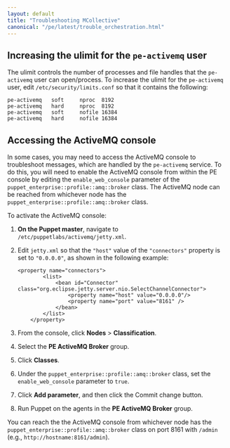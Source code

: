 ```yaml
---
layout: default
title: "Troubleshooting MCollective"
canonical: "/pe/latest/trouble_orchestration.html"
---
```


Increasing the ulimit for the `pe-activemq` user
--------

The ulimit controls the number of processes and file handles that the `pe-activemq` user can open/process. To increase the ulimit for the `pe-activemq` user, edit `/etc/security/limits.conf` so that it contains the following:

    pe-activemq   soft     nproc  8192
    pe-activemq   hard     nproc  8192
    pe-activemq   soft     nofile 16384
    pe-activemq   hard     nofile 16384

Accessing the ActiveMQ console
----------

In some cases, you may need to access the ActiveMQ console to troubleshoot messages, which are handled by the `pe-activemq` service. To do this, you will need to enable the ActiveMQ console from within the PE console by editing the `enable_web_console` parameter of the `puppet_enterprise::profile::amq::broker` class. The ActiveMQ node can be reached from whichever node has the `puppet_enterprise::profile::amq::broker` class.

To activate the ActiveMQ console:

1. **On the Puppet master**, navigate to `/etc/puppetlabs/activemq/jetty.xml`.

2. Edit `jetty.xml` so that the `"host"` value of the `"connectors"` property is set to `"0.0.0.0"`, as shown in the following example:

       <property name="connectors">
               <list>
                   <bean id="Connector" class="org.eclipse.jetty.server.nio.SelectChannelConnector">
                       <property name="host" value="0.0.0.0"/>
                       <property name="port" value="8161" />
                   </bean>
               </list>
           </property>

3. From the console, click __Nodes__ > __Classification__.

4. Select the **PE ActiveMQ Broker** group.

5. Click **Classes**.

6. Under the `puppet_enterprise::profile::amq::broker` class, set the `enable_web_console` parameter to `true`.

7. Click **Add parameter**, and then click the Commit change button.

8. Run Puppet on the agents in the **PE ActiveMQ Broker** group. 

You can reach the the ActiveMQ console from whichever node has the `puppet_enterprise::profile::amq::broker` class on port 8161 with `/admin` (e.g., `http://hostname:8161/admin`).



